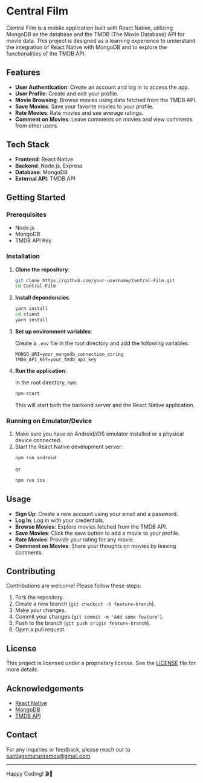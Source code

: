# Central Film

Central Film is a mobile application built with React Native, utilizing MongoDB as the database and the TMDB (The Movie Database) API for movie data. This project is designed as a learning experience to understand the integration of React Native with MongoDB and to explore the functionalities of the TMDB API.

## Features

- **User Authentication**: Create an account and log in to access the app.
- **User Profile**: Create and edit your profile.
- **Movie Browsing**: Browse movies using data fetched from the TMDB API.
- **Save Movies**: Save your favorite movies to your profile.
- **Rate Movies**: Rate movies and see average ratings.
- **Comment on Movies**: Leave comments on movies and view comments from other users.

## Tech Stack

- **Frontend**: React Native
- **Backend**: Node.js, Express
- **Database**: MongoDB
- **External API**: TMDB API

## Getting Started

### Prerequisites

- Node.js
- MongoDB
- TMDB API Key

### Installation

1. **Clone the repository**:
    ```bash
    git clone https://github.com/your-username/Central-Film.git
    cd Central-Film
    ```

2. **Install dependencies**:
    ```bash
    yarn install
    cd client
    yarn install
    ```

3. **Set up environment variables**:

    Create a `.env` file in the root directory and add the following variables:
    ```env
    MONGO_URI=your_mongodb_connection_string
    TMDB_API_KEY=your_tmdb_api_key
    ```

4. **Run the application**:

    In the root directory, run:
    ```bash
    npm start
    ```

    This will start both the backend server and the React Native application.

### Running on Emulator/Device

1. Make sure you have an Android/iOS emulator installed or a physical device connected.
2. Start the React Native development server:
    ```bash
    npm run android
    ```
    or
    ```bash
    npm run ios
    ```

## Usage

- **Sign Up**: Create a new account using your email and a password.
- **Log In**: Log in with your credentials.
- **Browse Movies**: Explore movies fetched from the TMDB API.
- **Save Movies**: Click the save button to add a movie to your profile.
- **Rate Movies**: Provide your rating for any movie.
- **Comment on Movies**: Share your thoughts on movies by leaving comments.

## Contributing

Contributions are welcome! Please follow these steps:

1. Fork the repository.
2. Create a new branch (`git checkout -b feature-branch`).
3. Make your changes.
4. Commit your changes (`git commit -m 'Add some feature'`).
5. Push to the branch (`git push origin feature-branch`).
6. Open a pull request.

## License

This project is licensed under a proprietary license. See the [LICENSE](LICENSE) file for more details.

## Acknowledgements

- [React Native](https://reactnative.dev/)
- [MongoDB](https://www.mongodb.com/)
- [TMDB API](https://www.themoviedb.org/documentation/api)

## Contact

For any inquiries or feedback, please reach out to [santiagomaruriramos@gmail.com](mailto:santiagomaruriramos@gmail.com).

---

Happy Coding! 🎬📱
